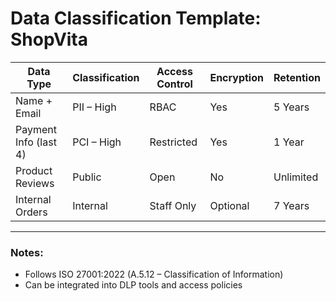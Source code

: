 # Data Classification Template: ShopVita

| Data Type             | Classification | Access Control | Encryption | Retention |
|------------------------|----------------|----------------|------------|-----------|
| Name + Email           | PII – High     | RBAC           | Yes        | 5 Years   |
| Payment Info (last 4)  | PCI – High     | Restricted     | Yes        | 1 Year    |
| Product Reviews        | Public         | Open           | No         | Unlimited |
| Internal Orders        | Internal       | Staff Only     | Optional   | 7 Years   |

---

### Notes:
- Follows ISO 27001:2022 (A.5.12 – Classification of Information)  
- Can be integrated into DLP tools and access policies  
